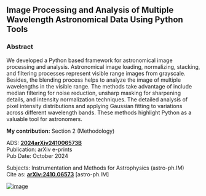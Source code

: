 ## Image Processing and Analysis of Multiple Wavelength Astronomical Data Using Python Tools

### Abstract

We developed a Python based framework for astronomical image processing and analysis. Astronomical image loading, normalizing, stacking, and filtering processes represent visible range images from grayscale. Besides, the blending process helps to analyze the image of multiple wavelengths in the visible range. The methods take advantage of include median filtering for noise reduction, unsharp masking for sharpening details, and intensity normalization techniques. The detailed analysis of pixel intensity distributions and applying Gaussian fitting to variations across different wavelength bands. These methods highlight Python as a valuable tool for astronomers.

**My contribution:** Section 2 (Methodology)

ADS: [**2024arXiv241006573B**](https://ui.adsabs.harvard.edu/abs/2024arXiv241006573B/abstract)\
Publication: arXiv e-prints\
Pub Date: October 2024

Subjects:	Instrumentation and Methods for Astrophysics (astro-ph.IM)\
Cite as:	[**arXiv:2410.06573**](https://arxiv.org/abs/2410.06573) [astro-ph.IM]


[![image](https://github.com/user-attachments/assets/c52634ac-4df4-4083-bd52-adec69f4075b)](https://ui.adsabs.harvard.edu/abs/2024arXiv241006573B/abstract)
